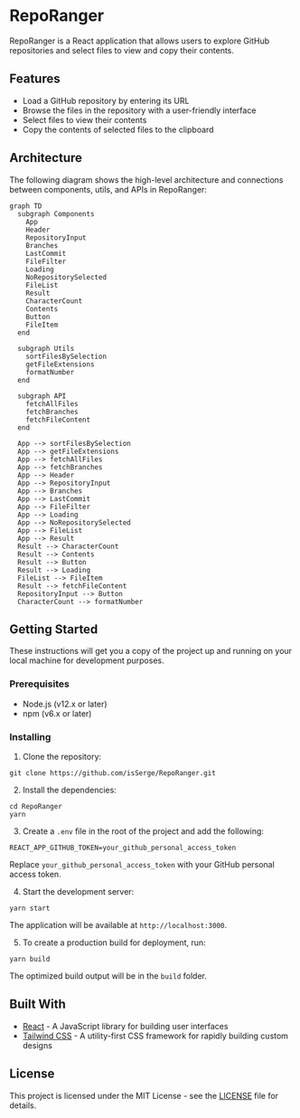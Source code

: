 # RepoRanger

RepoRanger is a React application that allows users to explore GitHub repositories and select files to view and copy their contents.

## Features

- Load a GitHub repository by entering its URL
- Browse the files in the repository with a user-friendly interface
- Select files to view their contents
- Copy the contents of selected files to the clipboard

## Architecture
The following diagram shows the high-level architecture and connections between components, utils, and APIs in RepoRanger:

```mermaid
graph TD
  subgraph Components
    App
    Header
    RepositoryInput
    Branches
    LastCommit
    FileFilter
    Loading
    NoRepositorySelected
    FileList
    Result
    CharacterCount
    Contents
    Button
    FileItem
  end

  subgraph Utils
    sortFilesBySelection
    getFileExtensions
    formatNumber
  end

  subgraph API
    fetchAllFiles
    fetchBranches
    fetchFileContent
  end

  App --> sortFilesBySelection
  App --> getFileExtensions
  App --> fetchAllFiles
  App --> fetchBranches
  App --> Header
  App --> RepositoryInput
  App --> Branches
  App --> LastCommit
  App --> FileFilter
  App --> Loading
  App --> NoRepositorySelected
  App --> FileList
  App --> Result
  Result --> CharacterCount
  Result --> Contents
  Result --> Button
  Result --> Loading
  FileList --> FileItem
  Result --> fetchFileContent
  RepositoryInput --> Button
  CharacterCount --> formatNumber
```

## Getting Started

These instructions will get you a copy of the project up and running on your local machine for development purposes.

### Prerequisites

- Node.js (v12.x or later)
- npm (v6.x or later)

### Installing

1. Clone the repository:

```
git clone https://github.com/isSerge/RepoRanger.git
```

2. Install the dependencies:

```
cd RepoRanger
yarn
```

3. Create a `.env` file in the root of the project and add the following:

```
REACT_APP_GITHUB_TOKEN=your_github_personal_access_token
```

Replace `your_github_personal_access_token` with your GitHub personal access token.

4. Start the development server:

```
yarn start
```
The application will be available at `http://localhost:3000`.

5. To create a production build for deployment, run:
```
yarn build
```
The optimized build output will be in the `build` folder.

## Built With

- [React](https://reactjs.org/) - A JavaScript library for building user interfaces
- [Tailwind CSS](https://tailwindcss.com/) - A utility-first CSS framework for rapidly building custom designs

## License

This project is licensed under the MIT License - see the [LICENSE](LICENSE) file for details.
